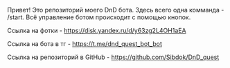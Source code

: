 Привет! Это репозиторий моего DnD бота.
Здесь всего одна комманда - /start.
Всё управление ботом происходит с помощью кнопок.

Ссылка на фотки - https://disk.yandex.ru/d/y63zg2L4OH1aEA

Ссылка на бота в тг - https://t.me/dnd_quest_bot_bot

Ссылка на репозиторий в GitHub - https://github.com/Sibdok/DnD_quest
